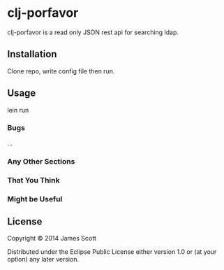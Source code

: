 # clj-porfavor

clj-porfavor is a read only JSON rest api for searching ldap.

## Installation

Clone repo, write config file then run.

## Usage

lein run


### Bugs

...

### Any Other Sections
### That You Think
### Might be Useful

## License

Copyright © 2014 James Scott

Distributed under the Eclipse Public License either version 1.0 or (at
your option) any later version.
